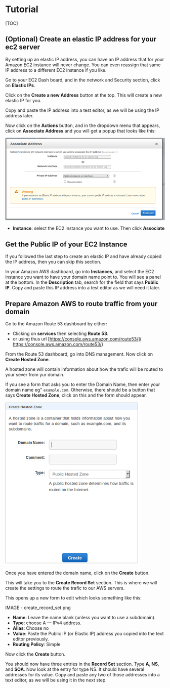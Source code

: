 # Tutorial 

[TOC]

## (Optional) Create an elastic IP address for your ec2 server
By setting up an elastic IP address, you can have an IP address that for your 
Amazon EC2 instance will never change. You can even reassign that same IP 
address to a different EC2 instance if you like. 

Go to your EC2 Dash board, and in the network and Security section, click on 
**Elastic IPs**. 

Click on the **Create a new Address** button at the top. This will create a new 
elastic IP for you. 

Copy and paste the IP address into a test editor, as we will be using the IP 
address later. 

Now click on the **Actions** button, and in the dropdown menu that appears, 
click on **Associate Address** and you will get a popup that looks like this: 

![Image of panel to associate Elastic IP address](LESSON_IMG_DIR/elastic_IP_assosiate_address.png)

- **Instance**: select the EC2 instance you want to use. Then click **Associate**




## Get the Public IP of your EC2 Instance
If you followed the last step to create an elastic IP and have already copied 
the IP address, then you can skip this section. 

In your Amazon AWS dashboard, go into **Instances**, and select the EC2 instance 
you want to have your domain name point to. You will see a panel at the bottom. 
In the **Description** tab, search for the field that says **Public IP**. Copy 
and paste this IP address into a test editor as we will need it later. 




## Prepare Amazon AWS to route traffic from your domain

Go to the Amazon Route 53 dashboard by either: 

- Clicking on **services** then selecting **Route 53**. 
- or using thus url [https://console.aws.amazon.com/route53/]( https://console.aws.amazon.com/route53/)   

From the Route 53 dashboard, go into DNS management. Now click on 
**Create Hosted Zone**. 

A hosted zone will contain information about how the trafic will be routed to 
your sever from yur domain. 

If you see a form that asks you to enter the Domain Name, then enter your 
domain name eg" `example.com`. Otherwise, there should be a button that says 
**Create Hosted Zone**, click on this and the form should appear. 


![Image of create hosted zone panel](LESSON_IMG_DIR/create_hosted_zone.png)


Once you have entered the domain name, click on the **Create** button. 

This will take you to the **Create Record Set** section. This is where we will 
create the settings to route the trafic to our AWS servers.  

This opens up a new form to edit which looks something like this: 

IMAGE - create_record_set.png

- **Name**: Leave the name blank (unless you want to use a subdomain). 
- **Type**: choose A — IPv4 address.
- **Alias**: Choose no 
- **Value**: Paste the Public IP (or Elastic IP) address you copied into the 
             text editor previously.
- **Routing Policy**: Simple

Now click the **Create** button. 

You should now have three entries in the **Record Set** section. Type **A**, 
**NS**, and **SOA**. Now look at the entry for type NS. It should have several 
addresses for its value. Copy and paste any two of those addresses into a text 
editor, as we will be using it in the next step. 



